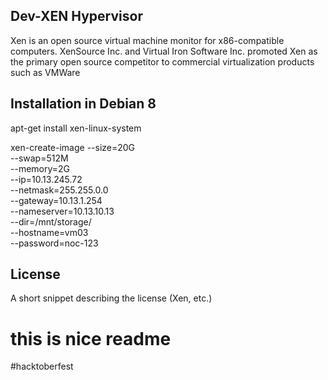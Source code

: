 ## Dev-XEN Hypervisor
Xen is an open source virtual machine monitor for x86-compatible computers. XenSource Inc. and Virtual Iron Software Inc. promoted Xen as the primary open source competitor to commercial virtualization products such as VMWare

## Installation in Debian 8
apt-get install xen-linux-system

xen-create-image --size=20G \
--swap=512M \
--memory=2G \
--ip=10.13.245.72 \
--netmask=255.255.0.0 \
--gateway=10.13.1.254 \
--nameserver=10.13.10.13 \
--dir=/mnt/storage/ \
--hostname=vm03 \
--password=noc-123


## License

A short snippet describing the license (Xen, etc.)
# this is nice readme

#hacktoberfest
